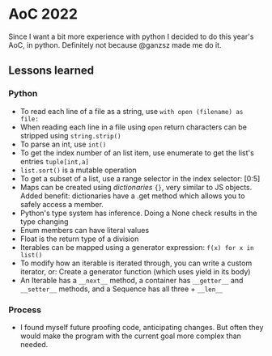 
# AoC 2022

Since I want a bit more experience with python I decided to do this year's AoC, in python. Definitely not because @ganzsz made me do it.

## Lessons learned

### Python

* To read each line of a file as a string, use `with open (filename) as file:`
* When reading each line in a file using `open` return characters can be stripped using `string.strip()` 
* To parse an int, use `int()`
* To get the index number of an list item, use enumerate to get the list's entries `tuple[int,a]`
* `list.sort()` is a mutable operation
* To get a subset of a list, use a range selector in the index selector: [0:5]
* Maps can be created using _dictionaries_ `{}`, very similar to JS objects. Added benefit: dictionaries have a .get method which allows you to safely access a member.
* Python's type system has inference. Doing a None check results in the type changing
* Enum members can have literal values
* Float is the return type of a division
* Iterables can be mapped using a generator expression: `f(x) for x in list()`
* To modify how an iterable is iterated through, you can write a custom iterator, or: Create a generator function (which uses yield in its body)
* An Iterable has a `__next__` method, a container has `__getter__` and `__setter__` methods, and a Sequence has all three + `__len__`

### Process

* I found myself future proofing code, anticipating changes. But often they would make the program with the current goal more complex than needed.
